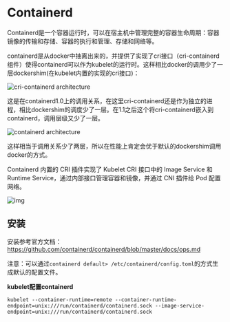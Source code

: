 # Containerd

Containerd是一个容器运行时，可以在宿主机中管理完整的容器生命周期：容器镜像的传输和存储、容器的执行和管理、存储和网络等。

containerd是从docker中抽离出来的，并提供了实现了cri接口（cri-containerd组件）使得containerd可以作为kubelet的运行时。这样相比docker的调用少了一层dockershim(在kubelet内置的实现的cri接口)：

![cri-containerd architecture](https://silenceper.oss-cn-beijing.aliyuncs.com/images/cri-containerd.png)



这是在containerd1.0上的调用关系，在这里cri-containerd还是作为独立的进程，相比dockershim的调度少了一层。在1.1之后这个将cri-containerd嵌入到containerd，调用层级又少了一层。

![containerd architecture](https://silenceper.oss-cn-beijing.aliyuncs.com/images/containerd.png)

这样相当于调用关系少了两层，所以在性能上肯定会优于默认的dockershim调用docker的方式。



Containerd 内置的 CRI 插件实现了 Kubelet CRI 接口中的 Image Service 和 Runtime Service，通过内部接口管理容器和镜像，并通过 CNI 插件给 Pod 配置网络。

![img](https://gblobscdn.gitbook.com/assets%2F-LDAOok5ngY4pc1lEDes%2F-LpOIkR-zouVcB8QsFj_%2F-LpOIs1LZxBhsxPgKp4w%2Fcontainerd.png?alt=media)

## 安装

安装参考官方文档：https://github.com/containerd/containerd/blob/master/docs/ops.md

注意：可以通过`containerd default> /etc/containerd/config.toml`的方式生成默认的配置文件。



**kubelet配置containerd**

```
kubelet --container-runtime=remote --container-runtime-endpoint=unix:///run/containerd/containerd.sock --image-service-endpoint=unix:///run/containerd/containerd.sock
```





